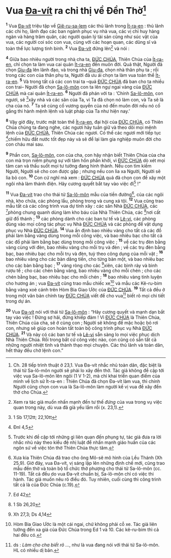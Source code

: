 # Vua [Đa-vít]() ra chỉ thị về Đền Thờ[^1]
<sup><b>1</b></sup> Vua [Đa-vít]() triệu tập về [Giê-ru-sa-lem]() các thủ lãnh trong [Ít-ra-en]() : thủ lãnh các chi họ, lãnh đạo các ban ngành phục vụ nhà vua, các vị chỉ huy hàng ngàn và hàng trăm quân, các người quản lý tài sản cũng như súc vật của vua, các người coi sóc con vua, cùng với các hoạn quan, các dũng sĩ và toàn thể lực lượng tinh binh. <sup><b>2</b></sup> Vua [Đa-vít]() đứng lên[^2] và nói :

<sup><b>4</b></sup> Giữa bao nhiêu người trong nhà cha ta, [ĐỨC CHÚA](), Thiên Chúa của [Ít-ra-en](), chỉ chọn ta làm vua cai quản [Ít-ra-en]() đến muôn đời. Quả thật, Người đã chọn [Giu-đa]() lên lãnh đạo, và trong nhà [Giu-đa](), chọn nhà thân phụ ta ; rồi trong các con của thân phụ ta, Người đã ưu ái chọn ta làm vua toàn thể [Ít-ra-en](). <sup><b>5</b></sup> Và trong tất cả các con trai ta –quả [ĐỨC CHÚA]() đã ban cho ta nhiều con trai– Người đã chọn [Sa-lô-môn]() con ta lên ngự ngai vàng của [ĐỨC CHÚA]() mà cai quản [Ít-ra-en](). <sup><b>6</b></sup> Người đã phán với ta : ‘Chính [Sa-lô-môn](), con ngươi, sẽ [^3*]xây nhà và các sân của Ta, vì Ta đã chọn nó làm con, và Ta sẽ là cha của nó. <sup><b>7</b></sup> Ta sẽ củng cố vương quyền của nó đến muôn đời nếu nó cố gắng thi hành mệnh lệnh và luật pháp của Ta như hiện nay.’

<sup><b>8</b></sup> Vậy giờ đây, trước mặt toàn thể [Ít-ra-en](), đại hội của [ĐỨC CHÚA](), có Thiên Chúa chúng ta đang nghe, các ngươi hãy tuân giữ và theo dõi mọi mệnh lệnh của [ĐỨC CHÚA](), Thiên Chúa các ngươi. Có thế các ngươi mới tiếp tục [^4*]chiếm hữu đất nước tốt đẹp này và sẽ để lại làm gia nghiệp muôn đời cho con cháu mai sau.

<sup><b>9</b></sup> Phần con, [Sa-lô-môn](), con của cha, con hãy nhận biết Thiên Chúa của cha con mà trọn niềm phụng sự với tâm hồn phấn khởi, vì [ĐỨC CHÚA]() dò xét mọi tâm can và thấu suốt mọi tư tưởng đang hình thành. Nếu con tìm kiếm Người, Người sẽ cho con được gặp ; nhưng nếu con lìa xa Người, Người sẽ lìa bỏ con. <sup><b>10</b></sup> Con cứ nghĩ mà xem : [ĐỨC CHÚA]() quả đã chọn con để xây một ngôi nhà làm thánh điện. Hãy cương quyết bắt tay vào việc đi[^3] !”

<sup><b>11</b></sup> Vua [Đa-vít]() trao cho thái tử [Sa-lô-môn]() mẫu của tiền đường[^4], của các ngôi nhà, kho chứa, các phòng lầu, phòng trong và cung xá tội. <sup><b>12</b></sup> Vua cũng trao mẫu tất cả các công trình vua dự tính xây : các sân Nhà [ĐỨC CHÚA](), các [^5*]phòng chung quanh dùng làm kho báu của Nhà Thiên Chúa, các [^6*]nơi cất giữ đồ thánh ; <sup><b>13</b></sup> các phòng dành cho các ban tư tế và [Lê-vi](), các phòng dùng vào mọi công tác phục vụ Nhà [ĐỨC CHÚA]() và các phòng để vật dụng phục vụ Nhà [ĐỨC CHÚA](). <sup><b>14</b></sup> Vua ấn định bao nhiêu vàng cho tất cả các đồ phải làm bằng vàng dùng trong mỗi công việc, và bao nhiêu bạc cho tất cả các đồ phải làm bằng bạc dùng trong mỗi công việc ; <sup><b>15</b></sup> về các trụ đèn bằng vàng cùng với đèn, bao nhiêu vàng cho mỗi trụ và đèn ; về các trụ đèn bằng bạc, bao nhiêu bạc cho mỗi trụ và đèn, tuỳ theo công dụng của mỗi vật ; <sup><b>16</b></sup> bao nhiêu vàng cho các bàn dâng tiến, cho từng bàn một, và bao nhiêu bạc cho các bàn bằng bạc ; <sup><b>17</b></sup> vàng ròng cho các [^7*]xiên, các bình rảy và bình rượu tế ; cho các chén bằng vàng, bao nhiêu vàng cho mỗi chén ; cho các chén bằng bạc, bao nhiêu bạc cho mỗi chén ; <sup><b>18</b></sup> bao nhiêu vàng tinh luyện cho hương án ; vua [Đa-vít]() cũng trao mẫu chiếc xe[^5] và mẫu các Kê-ru-bim bằng vàng xoè cánh trên Hòm Bia Giao Ước của [ĐỨC CHÚA](). <sup><b>19</b></sup> Tất cả đều ở trong một văn bản chính tay [ĐỨC CHÚA]() viết để cho vua[^6] biết rõ mọi chi tiết trong dự án.

<sup><b>20</b></sup> Vua [Đa-vít]() nói với thái tử [Sa-lô-môn]() : “Hãy cương quyết và mạnh dạn bắt tay vào việc ! Đừng sợ hãi, đừng khiếp đảm ! Vì [ĐỨC CHÚA]() là Thiên Chúa, Thiên Chúa của cha, sẽ ở cùng con ; Người sẽ không để mặc hoặc bỏ rơi con, nhưng sẽ giúp con hoàn tất toàn bộ công trình phục vụ Nhà [ĐỨC CHÚA](). <sup><b>21</b></sup> Và này có các ban tư tế và [Lê-vi]() sẵn sàng lo mọi việc phục dịch Nhà Thiên Chúa. Rồi trong bất cứ công việc nào, con cũng có sẵn tất cả những người nhiệt tình và thành thạo mọi chuyện. Các thủ lãnh và toàn dân, hết thảy đều chờ lệnh con.”

[^1]: Ch. 28 tiếp trình thuật ở 23,1. Vua Đa-vít nhắc nhủ toàn dân, đặc biệt là thái tử Sa-lô-môn người sẽ phải lo xây đền thờ. Tác giả không đề cập tới việc vua Sa-lô-môn lên ngôi (1 V 1-2), mà chỉ khai triển quan điểm của mình về lịch sử Ít-ra-en : Thiên Chúa đã chọn Đa-vít làm vua, thì chính Người cũng chọn con vua là Sa-lô-môn làm người kế vị vua để xây đền thờ cho Chúa.
[^2]: Xem ra tác giả muốn nhấn mạnh đến tư thế *đứng* của vua trong vụ việc quan trong này, dù vua đã già yếu lắm rồi (x. 23,1).
[^3]: Trước khi đề cập tới những gì liên quan đến phụng tự, tác giả đưa ra lời nhắc nhủ này theo kiểu đệ nhị luật để nhấn mạnh giáo huấn của các ngôn sứ về việc tôn thờ Thiên Chúa thực tâm.
[^4]: Xưa kia Thiên Chúa đã trao cho ông Mô-sê mô hình của Lều Thánh (Xh 25,9). Giờ đây, vua Đa-vít, vị sáng lập lên những định chế mới, cũng trao mẫu đền thờ và toàn bộ tổ chức thờ phượng cho thái tử Sa-lô-môn (cc. 11-19). Tất cả đều do vua Đa-vít chuẩn bị, Sa-lô-môn chỉ có việc thi hành. Tác giả muốn nêu rõ điều đó. Tuy nhiên, cuối cùng thì công trình tất cả là của Đức Chúa (c.19).
[^5]: Hòm Bia Giao Ước là một cái ngai, chứ không phải cỗ xe. Tác giả liên tưởng đến xa giá của Đức Chúa trong Ed 1 và 10. Các kê-ru-bim thì cả hai đều có.
[^6]: ds : *Làm cho cha biết rõ ...*, như là vua đang nói với thái tử Sa-lô-môn. HL có nhiều dị bản.
[^3*]: 1 Sb 17,12tt; 22,10tt
[^4*]: Đnl 4,5
[^5*]: Ed 42
[^6*]: 1 Sb 26,20
[^7*]: Xh 27,3; Ds 4,14